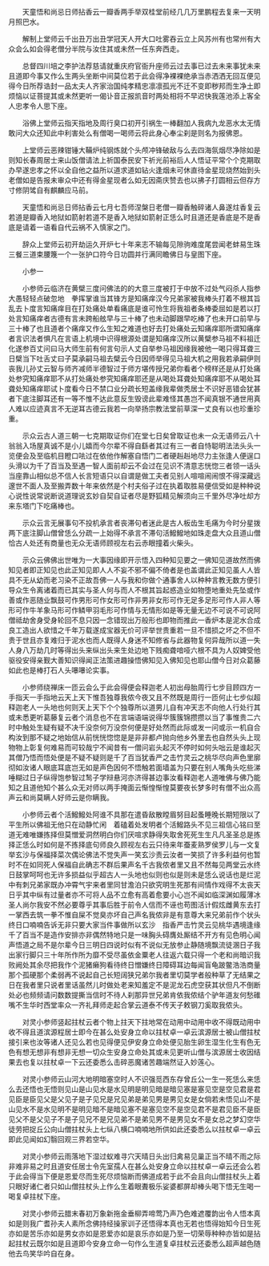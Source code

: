 <!-- { "loadSidebar": true } -->
　　天童悟和尚忌日师拈香云一瓣香两手举双桂堂前经几几万里鹏程去复来一天明月照巴水。

　　解制上堂师云千出丑万出丑学冠天人开大口吐雾吞云立上风苏州有也常州有大众会么如会得老僧分半院与汝住其或未然一任东奔西走。

　　总督四川培之李护法荐慈请就重庆府官衙升座师云过去事已过去未来事犹未来且道即今事又作么生两头坐断中间莫位若于此会得净裸裸绝承当赤洒洒无回互便见得今日所荐诰封一品太夫人齐家治国纯孝精忠凛凛孤光不迁不变即秽邦而生净土即烦恼以证菩提其或未然更听一偈讣音正报凯音时两处相将不早迟快我莲池添上客全人忠孝令人思下座。

　　浴佛上堂师云指天指地及周行臭口初开引祸生一棒翻加人我病九龙恶水太无情敢问大众还知此中利害处么有僧喝一喝师云将此身心奉尘刹是则名为报佛恩。

　　上堂师云恶辣钳锤大鞴炉纯钢炼就个头颅冲锋破敌与么去四海氛烟尽净除如是则知长春周居士来山饭僧请法上祈国泰民安下祈光前裕后人人悟证平常个个克期取办早遂忠孝之怀以全自他之益所以道求道如钻火逢烟未可休直待金星现烧然始到头老僧如是告报未审众中还有得金星现者么如无因斋庆赞去也以拂子打圆相云但存方寸修阴骘自有麒麟应马前。

　　天童悟和尚忌日师拈香云七月七吾师涅槃日老僧一瓣香触碎诸人鼻遂炷香复云若道是瓣香入地狱如箭射若道不是香入地狱如箭射正恁么时且道还是香底是不是香底是请着一语看自代云祸不入慎家之门。

　　辞众上堂师云初开劫运久开炉七十年来志不输每见隙驹难度尾尝闻老蚌易生珠三餐三道束腰篾一个一张护口符今日功圆并行满同瞻佛日与皇图下座。

　　小参一

　　小参师云临济在黄檗三度问佛法的的大意三度被打于中放不过处气闷杀人指参大愚轻轻点破忽地　拳挥掌谁当其锋方是知痛痒汉今兄弟家被我棒头打着不根其旨乱去卜度言知痛痒目在打处痛处单看痛底是谁可怜生将我祖者条棒委屈如是若以打处言知痛痒者古德有言未跨船舷早与三十棒了也未动脚跟早吃棒了也未开口前早与三十棒了也且道者个痛痒又作么生知之难道也好去打处痛处云知痛痒耶所谓知痛痒者言识法者惧凡在言语上机境中识得根源处谓是知痛痒汉所以黄檗参马祖不料祖迁化遂参百丈问曰马大师生前有何言句示人丈自举参马祖因缘我被他一喝只得耳聋三日檗当下吐舌丈曰子莫承嗣马祖去檗云今日因师举得见马祖大机之用我若承嗣伊则丧我儿孙丈云智与师齐减师半德智过于师方堪传授兄弟你看者个榜样还是从打处痛处参究知痛痒耶不从打处痛处参究知痛痒耶还是从喝处耳聋处知痛痒耶不从喝处耳聋处知痛痒耶试卜度看今日不禁口业分疏长短盖缘我辈做秃居士不识好恶错会犹甚者下底注脚耳还有一等不惟不达此意反生毁谤此辈难怪其愚岂不闻真银不通世用真人难以应迹真言不无逆耳古德云我若一向举扬宗教法堂前草深一丈良有以也珍重珍重。

　　示众云古人道三朝一七克期取证你们在堂七日矣曾取证也未一众无语师云八十翁翁入场屋真诚不是小儿嬉而今尔辈不得自繇者其过有三一者自恃聪明法法头头一览便会及至临机目瞪口呿过在依他作解塞自悟门二者硬赳赳地尽力主张逢人便逞口头滑以为千了百当及至遇一智人面前却云不会过在见识不清意志恍惚三者领一话头当座靠山相似总不信人长言短语只以自谓是做工夫者见别人喧喧闹闹恨不得深藏远邃世不面人及至搬弄数十年来依然是个村夫俗子过在执着取胜易便信受如是种种说心说性说常说断说道理说玄妙自契自证者尽是野狐精见解须向三千里外尽净吐却方来东塔门下吃痛棒也。

　　示众云言无展事句不投机承言者丧滞句者迷此是古人板齿生毛痛为今时分星拨两下底注脚山僧曾恁么分疏一上始得不承言不滞句活鱍鱍地如珠走盘大众且道山僧恰古人处还有商量也无众无语师顾视左右云赤眼撞着火柴头。

　　示众云佛佛出世唯为一大事因缘即开示悟入四种知见要之一佛知见道故然而佛知见者即正知见也此正知见即人人不妄不邪不偏不倚者是也盖谓此正知见虽人人皆具不无从幼而老习染不正故吾佛一人与我和你做个通事舍人以种种言教无数方便引导众生令离诸着而已其实与圣人何与而人不根其旨起惑造业如物堕地重处先坠或作善或作恶随业飘鼓可作男形可作女形可作非男非女形可作无足多足形可作人非人等形可作牛羊象马形可作鳞甲羽毛形可作情与无情形如是等无量无边不可说不可说阿僧祗劫舍身受身轮回不息只因一念错现出万般形也即物而推此一香炉本是泥水合成良工造出人欲惜之千年万载遂成宝器无价可评举世贵重若一旦不惜损之坏之不但不贵于世且亦复难归于泥水也而人既得人身迷不知修省与此器物复何异哉所以道一失人身八万劫几时等得出头来纵出头来生处边地下贱痴聋喑哑六根不具为人奴婢受他驱役安得亲觐大善知识得闻正法策进趣操悟佛知见入佛知见也耶山僧今日对众葛藤如此也是棒打石人头嚗嚗论实事。

　　小参师绕禅床一匝云会么于此会得便会释迦老人初出母胎周行七步目顾四方一手指天一手指地云天上天下惟吾独尊我侬今夜又且不然既是周行一匝何止七步似超释迦老人一头地也何则天上天下个个独尊所以道男儿自有冲天志不向他人行处行其或未悉更听葛藤复云者个消息也不在言端语端说得华簇簇锦攒攒以当了事惟贵二六时中触处生疑有疑不决千没奈何万没奈何便是好处然而此际或发一问或示一机自合构汝到那不疑之地始信从前恍恍惚惚是是非非都卢抛向他乡外里去也自然头头上现物物上彰复何难易而可较哉宁不闻昔有一僧问岩头起灭不停时如何头咄云是谁起灭其僧乃悟而悟处便是不疑不疑则是千了百当犹香严之击竹灵云之桃华尽向声色里廓彻如汝诸人眼底耳底岂无如是声色因何不悟触若面墙盖为只要在别人嘴角头吃些涕唾糊过日子纵得饱参智过鹙子学辩悬河亦济得甚边事汝看释迦老人道唯佛与佛乃能知之且道他知个甚么众无对师以两手掩面云惭惶惭惶莫要夜长梦多时有僧不出众高声云和尚莫瞒人好师云是你瞒我。

　　小参师云者个活鱍鱍处阿谁不具那在遣昏敌散瞠眉努目起蚤睡晚长期短限以了平生所以佛祖无他只在动静忙闲　着磕着处发明者个活鱍路头不见三祖信心铭曰至道无难唯嫌拣择但莫憎爱洞然明白你们厌喧求静得失取舍死死生生凡凡圣圣总是拣择正恁么时如何是不拣择底句师良久顾视左右云只待来年蚕麦熟罗侯罗儿与一文复举玄沙与保福择菜次偶论佛法不觉失声一笑玄沙责云汝者一笑损了许多利益何也暂时不在如同死人保福自此确志不群后果声名千古我侬者里又且不然每见两堂云水终日鼓掌呵呵也无许多损益似乎超古人一头地也似则也似是则未是恁么说话也是烂泥中有刺兄弟家既办冲霄气宇来者里同甘澹泊只欲究明生死那有间情作戏得不太丧天日乎其中纵有过量者亦不可将人品不立愈有高着愈要小心岂不闻如临深渊如履薄冰圣人尚尔我安不然必要尊乎其事后胜于前令人信而不诬也苟图活计假炫雌黄东去打一掌西去筑一拳不惟自屎不觉臭亦坏自己声名我侬非是有意尊大来兄弟前作个状头终日口喃喃告诉无非只要大家当件事做所以玄沙　指香严击竹灵云见桃华遇境逢缘千了百当不是造作安排亦非偶然特地只是一味胸头碍膺处厮结不开方有见色明心闻声悟道之局不是尔辈今日三明日四说时似有不说似无放参止静随境飘流徒溷日子我出家行脚只三十年所作所为靡不受尽虽依金粟老人往返六载只得一个老和尚暗识我败阙处其余尽把我作个泥猪癞狗看待终日憎嫌终日障碍耳边每闻盲龟跛鳖浩浩商量那个孤硬那个柔弱再不说起自己长短阔狭兄弟尔我者里切莫学者般种草了无结果之日在我者里只说者里话虽然儿时做处老来知羞定不是泥龙石虎空获其状但凡不倒断处必也频频请问数数提撕当信时不待人刹那异世兄弟肯依我侬结个驴年道友何愁碓嘴不生华时西堂率众一齐礼拜师走起合掌云道泰不传天子敕钢刀奚取我侬头。

　　对灵小参师竖起拄杖云者个物上拄天下拄地常在动用中动用中收不得既动用中收不得且道滨源程居士即今在甚么处安身立命以拄杖卓一卓云滨源居士被山僧拄杖接引来也汝等诸人还见么若也见得便见伊安身立命处便见胎生卵生湿生化生有色无色有想无想非有想非无想一切众生安身立命处其或未见更听山僧与滨源居士收因结果去也复以拄杖卓一下云还委悉么击碎恶魔诸苦趣端然证入妙莲心。

　　对灵小参师云山河大地明暗塞空时人不识强觅西东存曾丘公一生一死恁么来恁么去还悟也无悟则见山是山见水是水见明是明见暗是暗见塞是塞见空是空见君是君见臣是臣见父是父见子是子见兄是兄见弟是弟见男是男见女是女倘若未悟见山不是山见水不是水见明不是明见暗不是暗见塞不是塞见空不是空见君不是君见臣不是臣见父不是父见子不是子见兄不是兄见弟不是弟见男不是男见女不是女总之梦幻空华徒劳把捉丘公向山僧拄杖头上七纵八横口喃喃地所供如此还委悉么以拄杖卓一卓云即此见闻如幻翳回观三界若空华。

　　对灵小参师云雨落地下湿过蚁难寻穴天晴日头出归禽易见巢正当不晴不雨之际非难非易之时且道安任居士令先室孺人在甚么处安身立命以拄杖卓一卓云还会么若于此会得当下便是恩爱尽而生死尽烦恼断而佛道成若于此不会且向山僧拄杖头上着只眼好诸仁者只如山僧拄杖头上作么生着眼聻极乐娑婆都屏却棒头喝下悟无生喝一喝复卓拄杖下座。

　　对灵小参师云腊末春初万象新拖金垂柳弄啼莺乃声乃色难遮覆韵出令人悟本真如是则我广耆孙夫人素所念佛持经操家训子还悟得本真也无若也悟得始知今日生死亦如是苦乐亦如是男女亦如是恩爱亦如是哀乐亦如是乃至一切荣辱种种亦皆如是拈起拄杖云既尔如是且道即今安身立命一句作么生道复卓拄杖云还委悉么超声越色随他去鸟笑华吟自在身。

